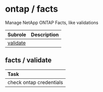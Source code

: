 # ontap / facts 
Manage NetApp ONTAP Facts, like validations

| Subrole | Description |
| :------ | :---------- |
| [validate](#facts--validate) |  |




## facts / validate


| Task |
| :--- |
| check ontap credentials |




